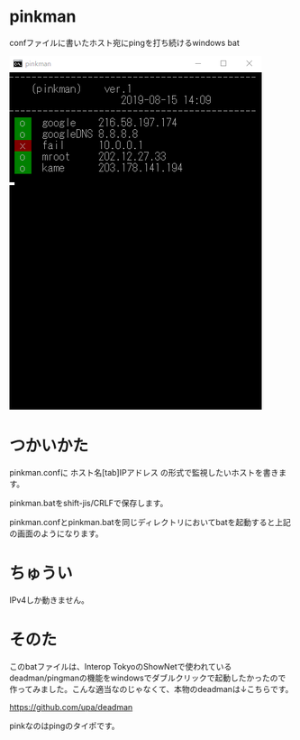 # pinkman
confファイルに書いたホスト宛にpingを打ち続けるwindows bat

![DEMO](https://raw.githubusercontent.com/satsuzuk/pinkman/master/img/pinkman-demo.gif)


# つかいかた

pinkman.confに
ホスト名[tab]IPアドレス
の形式で監視したいホストを書きます。

pinkman.batをshift-jis/CRLFで保存します。

pinkman.confとpinkman.batを同じディレクトリにおいてbatを起動すると上記の画面のようになります。

# ちゅうい

IPv4しか動きません。

# そのた
このbatファイルは、Interop TokyoのShowNetで使われているdeadman/pingmanの機能をwindowsでダブルクリックで起動したかったので作ってみました。こんな適当なのじゃなくて、本物のdeadmanは↓こちらです。

https://github.com/upa/deadman

pinkなのはpingのタイポです。

